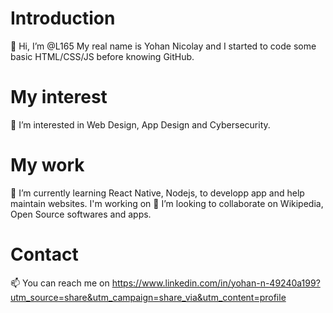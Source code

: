 Introduction
=============
👋 Hi, I’m @L165
My real name is Yohan Nicolay and I started to code some basic HTML/CSS/JS before knowing GitHub.

My interest
===========
👀 I’m interested in Web Design, App Design and Cybersecurity.

My work
=======
🌱 I’m currently learning React Native, Nodejs, to developp app and help maintain websites.
I'm working on 
💞️ I’m looking to collaborate on Wikipedia, Open Source softwares and apps.

Contact
=======
📫 You can reach me on 
<https://www.linkedin.com/in/yohan-n-49240a199?utm_source=share&utm_campaign=share_via&utm_content=profile>
<!--github.com>
stackoverflow.com
google
L165/L165 is a ✨ special ✨ repository because its `README.md` (this file) appears on your GitHub profile.
You can click the Preview link to take a look at your changes.
--->
